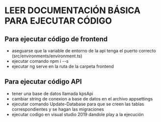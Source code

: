 # LEER DOCUMENTACIÓN BÁSICA PARA EJECUTAR CÓDIGO

## Para ejecutar código de frontend

- aseguarse que la variable de entorno de la api tenga el puerto correcto (src/environments/environment.ts)
- ejecutar comando npm i --s
- ejecutar ng serve en la ruta de la carpeta frontend

## Para ejecutar código API

- tener una base de datos llamada kpsApi
- cambiar string de conexion a base de datos en el archivo appsettings
- ejecutar comando Update-Database para que se creen las tablas correspondientes y se hagan las migraciones
- ejecutar codigo en visual studio 2019 dandole play a la ejecución
